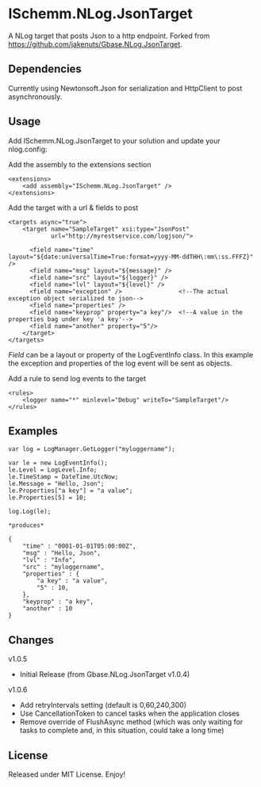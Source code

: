 ISchemm.NLog.JsonTarget
=======================

A NLog target that posts Json to a http endpoint.
Forked from https://github.com/jakenuts/Gbase.NLog.JsonTarget.

Dependencies
------------

Currently using Newtonsoft.Json for serialization and HttpClient to post asynchronously.

Usage
-----

Add ISchemm.NLog.JsonTarget to your solution and update your nlog.config:

Add the assembly to the extensions section

    <extensions>
        <add assembly="ISchemm.NLog.JsonTarget" />
    </extensions>

Add the target with a url & fields to post

    <targets async="true">
        <target name="SampleTarget" xsi:type="JsonPost"
                url="http://myrestservice.com/logjson/">

          <field name="time" layout="${date:universalTime=True:format=yyyy-MM-ddTHH\:mm\:ss.FFFZ}" />
          <field name="msg" layout="${message}" />
          <field name="src" layout="${logger}" />
          <field name="lvl" layout="${level}" />
          <field name="exception" />                <!--The actual exception object serialized to json-->
          <field name="properties" /> 
          <field name="keyprop" property="a key"/>  <!--A value in the properties bag under key 'a key'-->
          <field name="another" property="5"/>  
        </target>
    </targets>

*Field* can be a layout or property of the LogEventInfo class. In this example the exception and properties
of the log event will be sent as objects.

Add a rule to send log events to the target

    <rules>
        <logger name="*" minlevel="Debug" writeTo="SampleTarget"/>
    </rules>


Examples
--------

    var log = LogManager.GetLogger("myloggername");

    var le = new LogEventInfo();
    le.Level = LogLevel.Info;
    le.TimeStamp = DateTime.UtcNow;
    le.Message = "Hello, Json";
    le.Properties["a key"] = "a value";
    le.Properties[5] = 10;

    log.Log(le);

    *produces*

    { 
        "time" : "0001-01-01T05:00:00Z",
        "msg" : "Hello, Json",
        "lvl" : "Info",
        "src" : "myloggername",
        "properties" : { 
            "a key" : "a value",
            "5" : 10,
        },
        "keyprop" : "a key",
        "another" : 10
    }


Changes
-------

v1.0.5
  - Initial Release (from Gbase.NLog.JsonTarget v1.0.4)

v1.0.6
  - Add retryIntervals setting (default is 0,60,240,300)
  - Use CancellationToken to cancel tasks when the application closes
  - Remove override of FlushAsync method (which was only waiting for tasks to complete and, in this situation, could take a long time)

License
--------

Released under MIT License. Enjoy!
